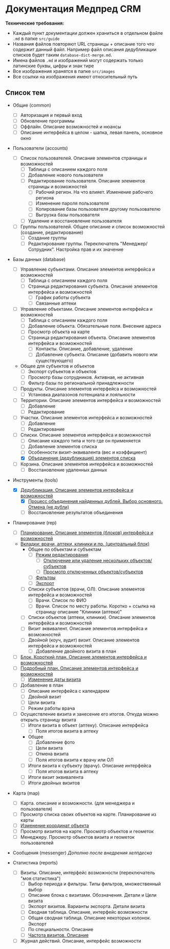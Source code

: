 # Документация Медпред CRM 

**Технические требования:**

- Каждый пункт документации должен храниться в отдельном файле `.md` в папке `src/guide`
- Названия файлов повторяют URL страницы + описание того что содержит данный файл. Например файл описания дедубликации списков будет таким `database-dict-merge.md`.
- Имена файлов `.md` и изображений могут содержать только латинские буквы, цифры и знак тире
- Все изображения хранятся в папке `src/images`
- Все ссылки на изображения имеют относительный путь

## Список тем

- Общие (common)

  - [ ] Авторизация и первый вход
  - [ ] Обновление программы
  - [ ] Оффлайн. Описание возможностей и нюансы
  - [ ] Описание интерфейса в целом - шапка, левая панель, основное окно

- Пользователи (accounts)

  - [ ] Список пользователей. Описание элементов страницы и возможностей
    - [ ] Таблица с описанием каждого поля
    - [ ] Добавление нового пользователя
    - [ ] Редактирование пользователя. Описание элементов страницы и возможностей
      - [ ] Рабочий регион. На что влияет. Изменение рабочего региона
      - [ ] Изменение пароля пользователя
      - [ ] Копирование базы пользователя другому пользователю
      - [ ] Выгрузка базы пользователя
    - [ ] Удаление и восстановление пользователя
  - [ ] Группы пользователей. Общее описание и список возможностей (создание, редактирование)
    - [ ] Создание группы
    - [ ] Редактирование группы. Переключатель "Менеджер/Сотрудник". Настройка прав и их значение

- Базы данных (database)
  - [ ] Управление субъектами. Описание элементов интерфейса и возможностей
    - [ ] Таблица с описанием каждого поля
    - [ ] Страница редактирования субъекта. Описание элементов интерфейса и возможностей
      - [ ] График работы субъекта
      - [ ] Связанные аптеки
  - [ ] Управление объектами. Описание элементов интерфейса и возможностей
    - [ ] Таблица с описанием каждого поля
    - [ ] Добавление объекта. Обязательные поля. Внесение адреса
    - [ ] Просмотр объекта на карте
    - [ ] Страница редактирования объекта. Описание элементов интерфейса и возможностей
      - [ ] Контакты. Описание, добавление, удаление
      - [ ] Добавление субъекта. Описание (добавить нового или существующего)
  - Общее для субъектов и объектов
    - [ ] Экспорт субъектов и объектов
    - [ ] Просмотр базы сотрудников. Активная, не активная
    - [ ] Фильтр базы по региональной принадлежности
  - [ ] Продукты. Описание элементов интерфейса и возможностей
    - [ ] Установка диапазонов потенциала и лояльности
  - [ ] Территории. Описание элементов интерфейса и возможностей
    - [ ] Добавление
    - [ ] Редактирование
  - [ ] Участки. Описание элементов интерфейса и возможностей
    - [ ] Добавление
    - [ ] Редактирование
  - [ ] Списки. Описание элементов интерфейса и возможностей
    - [ ] Описание каждого типа и того где он применяется
    - [ ] Добавление элементов списка
    - [ ] Особенности визит-эквивалента (вес и коэффициент)
    - [x] [Объединение (дедубликация) элементов списка](src/guide/database-dict-merge.md)
  - [ ] Корзина. Описание элементов интерфейса и возможностей
    - [ ] Восстановление удаленных данных

- Инструменты (tools)
  - [x] [Дедубликация. Описание элементов интерфейса и возможностей](src/guide/tools-deduplication.md)
    - [x] [Процесс объединения найденных дублей. Выбор основного. Отмена (не дубли)](src/guide/tools-deduplication-merge.md)
    - [ ] Восстановление результатов объединения

- Планирование (rep)
  - [ ] [Планирование. Описание элементов (блоков) интерфейса и возможностей](src/guide/rep-planning.md)
  - [Вкладки: врачи, аптеки, клиники и пр. (центральный блок)](src/guide/rep-planning-central-block.md)
    - Общее по объектам и субъектам
      - [ ] [Режим редактирования](src/guide/rep-planning-central-block-edit.md)
        - [ ] [Отключение или удаление нескольких объектов/субъектов](src/guide/rep-planning-central-block-edit-multi.md)
        - [ ] [Просмотр отключенных объектов/субъектов](src/guide/rep-planning-central-block-edit-view.md)
      - [ ] [Фильтры](src/guide/rep-planning-central-block-filters.md)
      - [ ] [Экспорт](src/guide/rep-planning-central-block-export.md)
    - [ ] Списки субъектов (врачи, ОЛ). Описание элементов интерфейса и возможностей
      - [ ] Врачи. Список по ФИО
      - [ ] Врачи. Список по месту работы. Коротко + ссылка на страницу описание "Клиники (аптеки)"
    - [ ] Списки объектов (аптеки, клиники). Описание элементов интерфейса и возможностей
    - [ ] Визит эквивалент. Описание элементов интерфейса и возможностей
    - [ ] Двойной (коуч, аудит) визит. Описание элементов интерфейса и возможностей
      - [ ] Добавление двойного визита в план
  - [ ] [Блок. Короткий план. Описание элементов интерфейса и возможностей](src/guide/rep-planning-short-plan.md)
  - [ ] [Подробный план. Описание элементов интерфейса и возможностей](src/guide/rep-planning-full-plan.md)
    - [ ] [Изменение даты визита](src/guide/rep-planning-full-plan-change-date.md)
  - [ ] Добавление в план
    - [ ] Описание интерфейса с календарем
    - [ ] Двойной визит
    - [ ] Цели визита
    - [ ] Режим работы врача
  - [ ] Осуществление визита и занесение его итогов. Откуда можно открыть страницу визита
    - [ ] Итоги визита в объект (аптеку). Описание интерфейса
      - [ ] Поля итогов визита в аптеку
    - Общее
      - [ ] Добавление фото
      - [ ] Цели визита
      - [ ] Отмена визита
      - [ ] Поля итогов визита к врачу или ОЛ
    - [ ] Итоги визита к субъекту (врачу). Описание интерфейса
      - [ ] Поля итогов визита в аптеку
    - [ ] Итоги визит эквивалента
    - [ ] Итоги двойных визитов

- Карта (map)
  - [ ] Карта. описание и возможности. (для менеджера и пользователя)
  - [ ] Просмотр списка своих объектов на карте. Планирование из карты
  - [ ] [Изменение координат объекта](src/guide/map-change-object-latlng.md)
  - [ ] Просмотр визитов на карте.  Просмотр объектов и геометок
  - [ ] Менеджеру. Просмотр объектов визита и геометок пользователей

- Сообщения (messenger) *Дополню после внедрения хелпдеска*

- Статистика (reports)
  - [ ] Визиты. Описание, интерфейс возможности (переключатель "моя статистика")
    - [ ] Выбор периода и фильтры. Типы фильтров, множественный выбор
    - [ ] Описание блока с визитами. Обозначения. Детали и Цели визита
    - [ ] Экспорт визитов. Варианты экспорта. Детали визита
    - [ ] Сводная таблица. Описание, интерфейс возможности
    - [ ] Общая сводная таблица. Описание некоторых колонок. Экспорт
    - [ ] По специальности. Описание
    - [ ] [Частота визитов. Описание](src/guide/reports-summary-frequency.md)
  - [ ] Журнал действий. Описание, интерфейс возможности
